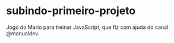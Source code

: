 # subindo-primeiro-projeto
Jogo do Mario para treinar JavaScript, que fiz com ajuda do canal @manualdev.
